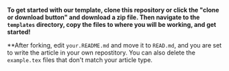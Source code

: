 **To get started with our template, clone this repository or click the "clone or download button" and download a zip file. Then navigate to the `templates` directory, copy the files to where you will be working, and get started!**

**After forking, edit `your.README.md` and move it to `READ.md`, and you are set to write the article in your own repostitory. You can also delete the `example.tex` files that don't match your article type.